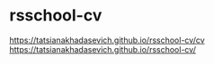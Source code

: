 # rsschool-cv
https://tatsianakhadasevich.github.io/rsschool-cv/cv
https://tatsianakhadasevich.github.io/rsschool-cv/

